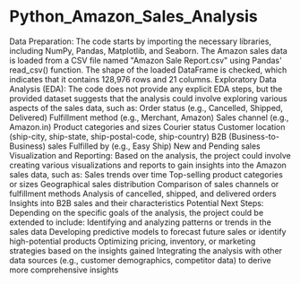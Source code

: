 # Python_Amazon_Sales_Analysis
Data Preparation:
The code starts by importing the necessary libraries, including NumPy, Pandas, Matplotlib, and Seaborn.
The Amazon sales data is loaded from a CSV file named "Amazon Sale Report.csv" using Pandas' read_csv() function.
The shape of the loaded DataFrame is checked, which indicates that it contains 128,976 rows and 21 columns.
Exploratory Data Analysis (EDA):
The code does not provide any explicit EDA steps, but the provided dataset suggests that the analysis could involve exploring various aspects of the sales data, such as:
Order status (e.g., Cancelled, Shipped, Delivered)
Fulfillment method (e.g., Merchant, Amazon)
Sales channel (e.g., Amazon.in)
Product categories and sizes
Courier status
Customer location (ship-city, ship-state, ship-postal-code, ship-country)
B2B (Business-to-Business) sales
Fulfilled by (e.g., Easy Ship)
New and Pending sales
Visualization and Reporting:
Based on the analysis, the project could involve creating various visualizations and reports to gain insights into the Amazon sales data, such as:
Sales trends over time
Top-selling product categories or sizes
Geographical sales distribution
Comparison of sales channels or fulfillment methods
Analysis of cancelled, shipped, and delivered orders
Insights into B2B sales and their characteristics
Potential Next Steps:
Depending on the specific goals of the analysis, the project could be extended to include:
Identifying and analyzing patterns or trends in the sales data
Developing predictive models to forecast future sales or identify high-potential products
Optimizing pricing, inventory, or marketing strategies based on the insights gained
Integrating the analysis with other data sources (e.g., customer demographics, competitor data) to derive more comprehensive insights
